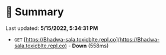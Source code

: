 # 📖 Summary
Last updated: **5/15/2022, 5:34:31 PM**

- `GET` [https://Bhadwa-sala.toxicblte.repl.co](https://Bhadwa-sala.toxicblte.repl.co) - **Down** (558ms)
